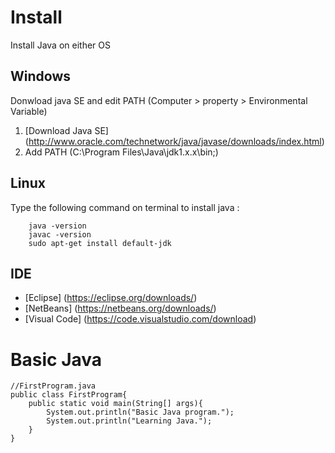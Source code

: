 # Install
Install Java on either OS

## Windows
Donwload java SE and edit PATH (Computer > property > Environmental Variable)
1. [Download Java SE] (http://www.oracle.com/technetwork/java/javase/downloads/index.html)
2. Add PATH (C:\Program Files\Java\jdk1.x.x\bin;)

## Linux
Type the following command on terminal to install java :
```
	java -version
	javac -version
	sudo apt-get install default-jdk
```

## IDE
* [Eclipse] (https://eclipse.org/downloads/)
* [NetBeans] (https://netbeans.org/downloads/)
* [Visual Code] (https://code.visualstudio.com/download)

# Basic Java
```
//FirstProgram.java
public class FirstProgram{
	public static void main(String[] args){
		System.out.println("Basic Java program.");
		System.out.println("Learning Java.");
	}
}
```
